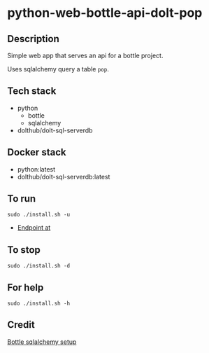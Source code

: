 # python-web-bottle-api-dolt-pop

## Description
Simple web app that serves an api
for a bottle project.

Uses sqlalchemy query a table `pop`.

## Tech stack
- python
  - bottle
  - sqlalchemy
- dolthub/dolt-sql-serverdb

## Docker stack
- python:latest
- dolthub/dolt-sql-serverdb:latest

## To run
`sudo ./install.sh -u`
- [Endpoint at](http://localhost/pop)

## To stop
`sudo ./install.sh -d`

## For help
`sudo ./install.sh -h`

## Credit
[Bottle sqlalchemy setup](https://github.com/iurisilvio/bottle-sqlalchemy/blob/master/examples/basic.py)
